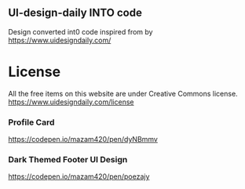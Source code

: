 ## UI-design-daily INTO code 
Design converted int0 code inspired from by https://www.uidesigndaily.com/

# License
All the free items on this website are under Creative Commons license.
https://www.uidesigndaily.com/license


### Profile Card
https://codepen.io/mazam420/pen/dyNBmmv

### Dark Themed Footer UI Design
https://codepen.io/mazam420/pen/poezajy